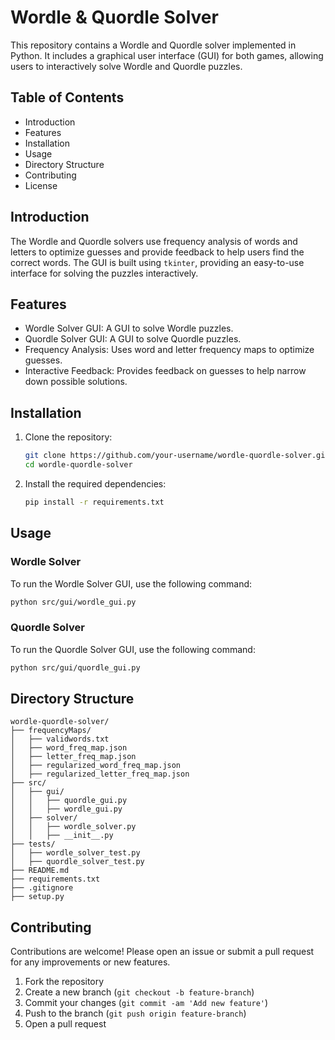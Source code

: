 # Wordle & Quordle Solver

This repository contains a Wordle and Quordle solver implemented in Python. It includes a graphical user interface (GUI) for both games, allowing users to interactively solve Wordle and Quordle puzzles.

## Table of Contents
- Introduction
- Features
- Installation
- Usage
- Directory Structure
- Contributing
- License

## Introduction

The Wordle and Quordle solvers use frequency analysis of words and letters to optimize guesses and provide feedback to help users find the correct words. The GUI is built using `tkinter`, providing an easy-to-use interface for solving the puzzles interactively.

## Features

- Wordle Solver GUI: A GUI to solve Wordle puzzles.
- Quordle Solver GUI: A GUI to solve Quordle puzzles.
- Frequency Analysis: Uses word and letter frequency maps to optimize guesses.
- Interactive Feedback: Provides feedback on guesses to help narrow down possible solutions.

## Installation

1. Clone the repository:
    ```bash
    git clone https://github.com/your-username/wordle-quordle-solver.git
    cd wordle-quordle-solver
    ```

2. Install the required dependencies:
    ```bash
    pip install -r requirements.txt
    ```

## Usage

### Wordle Solver

To run the Wordle Solver GUI, use the following command:
```bash
python src/gui/wordle_gui.py
```

### Quordle Solver

To run the Quordle Solver GUI, use the following command:
```bash
python src/gui/quordle_gui.py
```

## Directory Structure

```
wordle-quordle-solver/
├── frequencyMaps/
│   ├── validwords.txt
│   ├── word_freq_map.json
│   ├── letter_freq_map.json
│   ├── regularized_word_freq_map.json
│   ├── regularized_letter_freq_map.json
├── src/
│   ├── gui/
│   │   ├── quordle_gui.py
│   │   ├── wordle_gui.py
│   ├── solver/
│   │   ├── wordle_solver.py
│   │   ├── __init__.py
├── tests/
│   ├── wordle_solver_test.py
│   ├── quordle_solver_test.py
├── README.md
├── requirements.txt
├── .gitignore
├── setup.py
```

## Contributing

Contributions are welcome! Please open an issue or submit a pull request for any improvements or new features.

1. Fork the repository
2. Create a new branch (`git checkout -b feature-branch`)
3. Commit your changes (`git commit -am 'Add new feature'`)
4. Push to the branch (`git push origin feature-branch`)
5. Open a pull request
